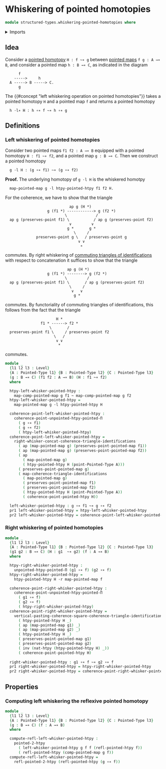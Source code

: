 # Whiskering of pointed homotopies

```agda
module structured-types.whiskering-pointed-homotopies where
```

<details><summary>Imports</summary>

```agda
open import foundation.action-on-identifications-functions
open import foundation.commuting-squares-of-identifications
open import foundation.commuting-triangles-of-identifications
open import foundation.dependent-pair-types
open import foundation.homotopies
open import foundation.identity-types
open import foundation.universe-levels
open import foundation.whiskering-homotopies-composition
open import foundation.whiskering-identifications-concatenation

open import structured-types.pointed-families-of-types
open import structured-types.pointed-homotopies
open import structured-types.pointed-maps
open import structured-types.pointed-types
```

</details>

## Idea

Consider a [pointed homotopy](structured-types.pointed-homotopies.md)
`H : f ~∗ g` between [pointed maps](structured-types.pointed-maps.md)
`f g : A →∗ B`, and consider a pointed map `h : B →∗ C`, as indicated in the
diagram

```text
      f
    ----->     h
  A -----> B -----> C.
      g
```

The {{#concept "left whiskering operation on pointed homotopies"}} takes a
pointed homotopy `H` and a pointed map `f` and returns a pointed homotopy

```text
  h ·l∗ H : h ∘∗ f ~∗ h ∘∗ g
```

## Definitions

### Left whiskering of pointed homotopies

Consider two pointed maps `f1 f2 : A →∗ B` equipped with a pointed homotopy
`H : f1 ~∗ f2`, and a pointed map `g : B →∗ C`. Then we construct a pointed
homotopy

```text
  g ·l H : (g ∘∗ f1) ~∗ (g ∘∗ f2)
```

**Proof.** The underlying homotopy of `g ·l H` is the whiskered homotpy

```text
  map-pointed-map g ·l htpy-pointed-htpy f1 f2 H.
```

For the coherence, we have to show that the triangle

```text
                             ap g (H *)
                   g (f1 *) ------------> g (f2 *)
                           \             /
  ap g (preserves-point f1) \           / ap g (preserves-point f2)
                             ∨         ∨
                            g *       g *
                               \     /
              preserves-point g \   / preserves-point g
                                 ∨ ∨
                                  ∗
```

commutes. By right whiskering of
[commuting triangles of identifications](foundation.commuting-squares-of-identifications.md)
with respect to concatenation it suffices to show that the triangle

```text
                            ap g (H *)
                   g (f1 *) --------> g (f2 *)
                           \         /
  ap g (preserves-point f1) \       / ap g (preserves-point f2)
                             \     /
                              ∨   ∨
                               g *
```

commutes. By functoriality of commuting triangles of identifications, this
follows from the fact that the triangle

```text
                       H *
                f1 * ------> f2 *
                    \       /
  preserves-point f1 \     / preserves-point f2
                      \   /
                       ∨ ∨
                        *
```

commutes.

```agda
module _
  {l1 l2 l3 : Level}
  {A : Pointed-Type l1} {B : Pointed-Type l2} {C : Pointed-Type l3}
  (g : B →∗ C) (f1 f2 : A →∗ B) (H : f1 ~∗ f2)
  where

  htpy-left-whisker-pointed-htpy :
    map-comp-pointed-map g f1 ~ map-comp-pointed-map g f2
  htpy-left-whisker-pointed-htpy =
    map-pointed-map g ·l htpy-pointed-htpy H

  coherence-point-left-whisker-pointed-htpy :
    coherence-point-unpointed-htpy-pointed-Π
      ( g ∘∗ f1)
      ( g ∘∗ f2)
      ( htpy-left-whisker-pointed-htpy)
  coherence-point-left-whisker-pointed-htpy =
    right-whisker-concat-coherence-triangle-identifications
      ( ap (map-pointed-map g) (preserves-point-pointed-map f1))
      ( ap (map-pointed-map g) (preserves-point-pointed-map f2))
      ( ap
        ( map-pointed-map g)
        ( htpy-pointed-htpy H (point-Pointed-Type A)))
      ( preserves-point-pointed-map g)
      ( map-coherence-triangle-identifications
        ( map-pointed-map g)
        ( preserves-point-pointed-map f1)
        ( preserves-point-pointed-map f2)
        ( htpy-pointed-htpy H (point-Pointed-Type A))
        ( coherence-point-pointed-htpy H))

  left-whisker-pointed-htpy : g ∘∗ f1 ~∗ g ∘∗ f2
  pr1 left-whisker-pointed-htpy = htpy-left-whisker-pointed-htpy
  pr2 left-whisker-pointed-htpy = coherence-point-left-whisker-pointed-htpy
```

### Right whiskering of pointed homotopies

```agda
module _
  {l1 l2 l3 : Level}
  {A : Pointed-Type l1} {B : Pointed-Type l2} {C : Pointed-Type l3}
  (g1 g2 : B →∗ C) (H : g1  ~∗ g2) (f : A →∗ B)
  where

  htpy-right-whisker-pointed-htpy :
    unpointed-htpy-pointed-Π (g1 ∘∗ f) (g2 ∘∗ f)
  htpy-right-whisker-pointed-htpy =
    htpy-pointed-htpy H ·r map-pointed-map f

  coherence-point-right-whisker-pointed-htpy :
    coherence-point-unpointed-htpy-pointed-Π
      ( g1 ∘∗ f)
      ( g2 ∘∗ f)
      ( htpy-right-whisker-pointed-htpy)
  coherence-point-right-whisker-pointed-htpy =
    vertical-pasting-coherence-square-coherence-triangle-identifications
      ( htpy-pointed-htpy H _)
      ( ap (map-pointed-map g1) _)
      ( ap (map-pointed-map g2) _)
      ( htpy-pointed-htpy H _)
      ( preserves-point-pointed-map g1)
      ( preserves-point-pointed-map g2)
      ( inv (nat-htpy (htpy-pointed-htpy H) _))
      ( coherence-point-pointed-htpy H)
    
  right-whisker-pointed-htpy : g1 ∘∗ f ~∗ g2 ∘∗ f
  pr1 right-whisker-pointed-htpy = htpy-right-whisker-pointed-htpy
  pr2 right-whisker-pointed-htpy = coherence-point-right-whisker-pointed-htpy
```

## Properties

### Computing left whiskering the reflexive pointed homotopy

```agda
module _
  {l1 l2 l3 : Level}
  {A : Pointed-Type l1} {B : Pointed-Type l2} {C : Pointed-Type l3}
  (g : B →∗ C) (f : A →∗ B)
  where

  compute-refl-left-whisker-pointed-htpy :
    pointed-2-htpy
      ( left-whisker-pointed-htpy g f f (refl-pointed-htpy f))
      ( refl-pointed-htpy (comp-pointed-map g f))
  compute-refl-left-whisker-pointed-htpy =
    refl-pointed-2-htpy (refl-pointed-htpy (g ∘∗ f))
```
